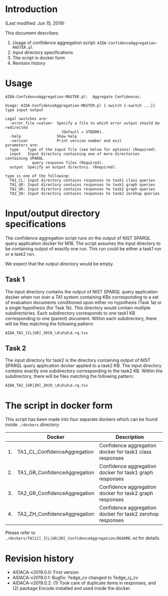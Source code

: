 # Introduction

(Last modified: Jun 15, 2019)

This document describes:

  1. Usage of confidence aggregation script: `AIDA-ConfidenceAggregation-MASTER.pl`
  2. Input directory specifications
  3. The script in docker form
  4. Revision history

# Usage

~~~
AIDA-ConfidenceAggregation-MASTER.pl:  Aggregate Confidences.

Usage: AIDA-ConfidenceAggregation-MASTER.pl {-switch {-switch ...}} type input output

Legal switches are:
  -error_file <value>  Specify a file to which error output should be redirected
                         (Default = STDERR).
  -help                Show help
  -version             Print version number and exit
parameters are:
  type    Type of the input file (see below for options) (Required).
  input   Input directory containing one of more directories containing SPARQL
            query response files (Required).
  output  Specify an output directory. (Required).

type is one of the following:
  TA1_CL: Input directory contains responses to task1 class queries
  TA1_GR: Input directory contains responses to task1 graph queries
  TA2_GR: Input directory contains responses to task2 graph queries
  TA2_ZH: Input directory contains responses to task2 zerohop queries
~~~

# Input/output directory specifications

The confidence aggregation script runs on the output of NIST SPARQL query application docker for M18. The script assumes the input directory to be containing output of exactly one run. This run could be either a task1 run or a  task2 run.

We expect that the output directory would be empty.

## Task 1

The input directory contains the output of NIST SPARQL query application docker when run over a TA1 system containing KBs corresponding to a set of evaluation documents conditioned upon either no hypothesis (Task 1a) or a single hypothesis (for Task 1b). This directory would contain multiple subdirectories. Each subdirectory corresponds to one task1 KB corresponding to one (parent) document. Within each subdirectory, there will be files matching the following pattern:

~~~
AIDA_TA1_[CL|GR]_2019_\d\d\d\d.rq.tsv
~~~

## Task 2

The input directory for task2 is the directory containing output of NIST SPARQL query application docker applied to a task2 KB. The input directory contains exactly one subdirectory corresponding to the task2 KB. Within the subdirectory, there will be files matching the following pattern:

~~~
AIDA_TA2_[GR|ZH]_2019_\d\d\d\d.rq.tsv
~~~

# The script in docker form

This script has been made into four separate dockers which can be found inside `./dockers` directory:

|   | Docker  | Description |
|---|---------|-------------|
| 1.  | TA1_CL_ConfidenceAggregation | Confidence aggregation docker for task1 class responses |
| 2.  | TA1_GR_ConfidenceAggregation | Confidence aggregation docker for task1 graph responses |
| 3.  | TA2_GR_ConfidenceAggregation | Confidence aggregation docker for task2 graph responses |
| 4.  | TA2_ZH_ConfidenceAggregation | Confidence aggregation docker for task2 zerohop responses |

Please refer to `./dockers/TA[12]_[CL|GR|ZH]_ConfidenceAggregation/README.md` for details.

# Revision history
  * AIDACA-v2019.0.0: First version
  * AIDACA-v2019.0.1: Bugfix: ?edge_cv changed to ?edge_cj_cv
  * AIDACA-v2019.0.2: (1) Took care of duplicate items in responses, and (2) package Encode installed and used inside the docker.
